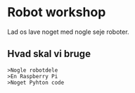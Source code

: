 # Robot workshop

Lad os lave noget med nogle seje roboter.

## Hvad skal vi bruge
	>Nogle robotdele
	>En Raspberry Pi
	>Noget Pyhton code


